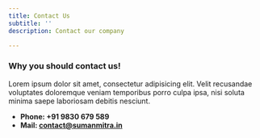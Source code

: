 ```yaml
---
title: Contact Us
subtitle: ''
description: Contact our company

---
```

### Why you should contact us!

Lorem ipsum dolor sit amet, consectetur adipisicing elit. Velit recusandae voluptates doloremque veniam temporibus porro culpa ipsa, nisi soluta minima saepe laboriosam debitis nesciunt.

* **Phone: +91 9830 679 589**
* **Mail: contact@sumanmitra.in**